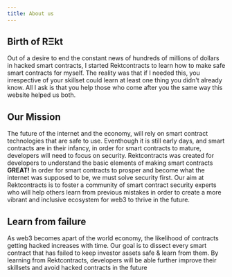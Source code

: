 ```yaml
---
title: About us
---
```


## Birth of RΞkt
Out of a desire to end the constant news of hundreds of millions of dollars in hacked smart contracts, I started Rektcontracts to learn how to make safe smart contracts for myself. The reality was that if I needed this, you irrespective of your skillset could learn at least one thing you didn't already know. All I ask is that you help those who come after you the same way this website helped us both.

## Our Mission

The future of the internet and the economy, will rely on smart contract technologies that are safe to use. Eventhough it is still early days, and smart contracts are in their infancy, in order for smart contracts to mature, developers will need to focus on security. Rektcontracts was created for developers to understand the basic elements of making smart contracts **GREAT!** In order for smart contracts to prosper and become what the internet was supposed to be, we must solve security first. Our aim at Rektcontracts is to foster a community of smart contract security experts who will help others learn from previous mistakes in order to create a more vibrant and inclusive ecosystem for web3 to thrive in the future.


## Learn from failure 
As web3 becomes apart of the world economy, the likelihood of contracts getting hacked increases with time. Our goal is to dissect every smart contract that has failed to keep investor assets safe & learn from them. By learning from Rektcontracts, developers will be able further improve their skillsets and avoid hacked contracts in the future 


 